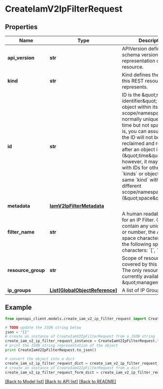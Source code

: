 # CreateIamV2IpFilterRequest


## Properties
Name | Type | Description | Notes
------------ | ------------- | ------------- | -------------
**api_version** | **str** | APIVersion defines the schema version of this representation of a resource. | [optional] [readonly] 
**kind** | **str** | Kind defines the object this REST resource represents. | [optional] [readonly] 
**id** | **str** | ID is the \&quot;natural identifier\&quot; for an object within its scope/namespace; it is normally unique across time but not space. That is, you can assume that the ID will not be reclaimed and reused after an object is deleted (\&quot;time\&quot;); however, it may collide with IDs for other object &#x60;kinds&#x60; or objects of the same &#x60;kind&#x60; within a different scope/namespace (\&quot;space\&quot;). | [optional] [readonly] 
**metadata** | [**IamV2IpFilterMetadata**](IamV2IpFilterMetadata.md) |  | [optional] 
**filter_name** | **str** | A human readable name for an IP Filter. Can contain any unicode letter or number, the ASCII space character, or any of the following special characters: &#x60;[&#x60;, &#x60;]&#x60;, &#x60;|&#x60;, &#x60;&amp;&#x60;, &#x60;+&#x60;, &#x60;-&#x60;, &#x60;_&#x60;, &#x60;/&#x60;, &#x60;.&#x60;, &#x60;,&#x60;.  | 
**resource_group** | **str** | Scope of resources covered by this IP filter. The only resource_group currently available is \&quot;management\&quot;. | 
**ip_groups** | [**List[GlobalObjectReference]**](GlobalObjectReference.md) | A list of IP Groups. | 

## Example

```python
from openapi_client.models.create_iam_v2_ip_filter_request import CreateIamV2IpFilterRequest

# TODO update the JSON string below
json = "{}"
# create an instance of CreateIamV2IpFilterRequest from a JSON string
create_iam_v2_ip_filter_request_instance = CreateIamV2IpFilterRequest.from_json(json)
# print the JSON string representation of the object
print CreateIamV2IpFilterRequest.to_json()

# convert the object into a dict
create_iam_v2_ip_filter_request_dict = create_iam_v2_ip_filter_request_instance.to_dict()
# create an instance of CreateIamV2IpFilterRequest from a dict
create_iam_v2_ip_filter_request_form_dict = create_iam_v2_ip_filter_request.from_dict(create_iam_v2_ip_filter_request_dict)
```
[[Back to Model list]](../ccloud/README.md#documentation-for-models) [[Back to API list]](../ccloud/README.md#documentation-for-api-endpoints) [[Back to README]](../ccloud/README.md)


